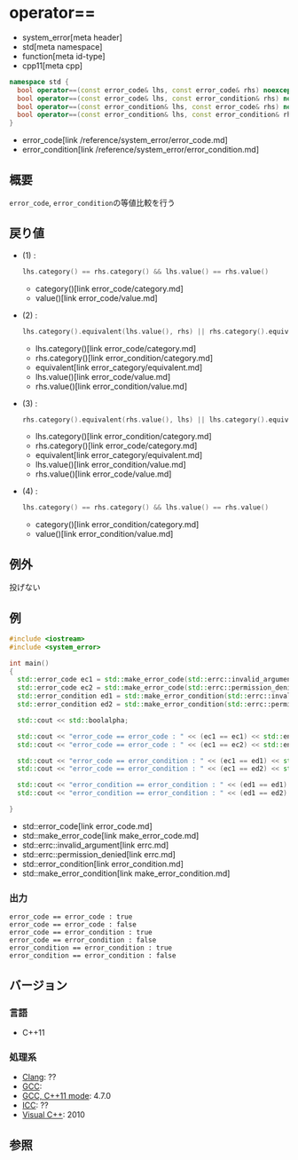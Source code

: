 # operator==
* system_error[meta header]
* std[meta namespace]
* function[meta id-type]
* cpp11[meta cpp]

```cpp
namespace std {
  bool operator==(const error_code& lhs, const error_code& rhs) noexcept;           // (1)
  bool operator==(const error_code& lhs, const error_condition& rhs) noexcept;      // (2)
  bool operator==(const error_condition& lhs, const error_code& rhs) noexcept;      // (3)
  bool operator==(const error_condition& lhs, const error_condition& rhs) noexcept; // (4)
}
```
* error_code[link /reference/system_error/error_code.md]
* error_condition[link /reference/system_error/error_condition.md]

## 概要
`error_code`, `error_condition`の等値比較を行う


## 戻り値
- (1) :

    ```cpp
    lhs.category() == rhs.category() && lhs.value() == rhs.value()
    ```
    * category()[link error_code/category.md]
    * value()[link error_code/value.md]


- (2) :

    ```cpp
    lhs.category().equivalent(lhs.value(), rhs) || rhs.category().equivalent(lhs, rhs.value())
    ```
    * lhs.category()[link error_code/category.md]
    * rhs.category()[link error_condition/category.md]
    * equivalent[link error_category/equivalent.md]
    * lhs.value()[link error_code/value.md]
    * rhs.value()[link error_condition/value.md]


- (3) :

    ```cpp
    rhs.category().equivalent(rhs.value(), lhs) || lhs.category().equivalent(rhs, lhs.value())
    ```
    * lhs.category()[link error_condition/category.md]
    * rhs.category()[link error_code/category.md]
    * equivalent[link error_category/equivalent.md]
    * lhs.value()[link error_condition/value.md]
    * rhs.value()[link error_code/value.md]


- (4) :

    ```cpp
    lhs.category() == rhs.category() && lhs.value() == rhs.value()
    ```
    * category()[link error_condition/category.md]
    * value()[link error_condition/value.md]


## 例外
投げない


## 例
```cpp example
#include <iostream>
#include <system_error>

int main()
{
  std::error_code ec1 = std::make_error_code(std::errc::invalid_argument);
  std::error_code ec2 = std::make_error_code(std::errc::permission_denied);
  std::error_condition ed1 = std::make_error_condition(std::errc::invalid_argument);
  std::error_condition ed2 = std::make_error_condition(std::errc::permission_denied);

  std::cout << std::boolalpha;

  std::cout << "error_code == error_code : " << (ec1 == ec1) << std::endl;
  std::cout << "error_code == error_code : " << (ec1 == ec2) << std::endl;

  std::cout << "error_code == error_condition : " << (ec1 == ed1) << std::endl;
  std::cout << "error_code == error_condition : " << (ec1 == ed2) << std::endl;

  std::cout << "error_condition == error_condition : " << (ed1 == ed1) << std::endl;
  std::cout << "error_condition == error_condition : " << (ed1 == ed2) << std::endl;

}
```
* std::error_code[link error_code.md]
* std::make_error_code[link make_error_code.md]
* std::errc::invalid_argument[link errc.md]
* std::errc::permission_denied[link errc.md]
* std::error_condition[link error_condition.md]
* std::make_error_condition[link make_error_condition.md]

### 出力
```
error_code == error_code : true
error_code == error_code : false
error_code == error_condition : true
error_code == error_condition : false
error_condition == error_condition : true
error_condition == error_condition : false
```

## バージョン
### 言語
- C++11

### 処理系
- [Clang](/implementation.md#clang): ??
- [GCC](/implementation.md#gcc): 
- [GCC, C++11 mode](/implementation.md#gcc): 4.7.0
- [ICC](/implementation.md#icc): ??
- [Visual C++](/implementation.md#visual_cpp): 2010


## 参照


